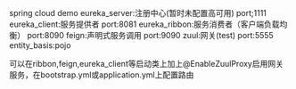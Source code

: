 spring cloud demo
eureka_server:注册中心(暂时未配置高可用) port;1111
eureka_client:服务提供者  port:8081
eureka_ribbon:服务消费者（客户端负载均衡） port:8090
feign:声明式服务调用  port:9090
zuul:网关(test)  port:5555
entity_basis:pojo

可以在ribbon,feign,eureka_client等启动类上加上@EnableZuulProxy启用网关服务，在bootstrap.yml或application.yml上配置路由